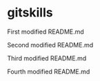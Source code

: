 # gitskills

First modified README.md

Second modified README.md

Third modified README.md

Fourth modified README.md

